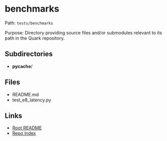 # benchmarks

Path: `tests/benchmarks`

Purpose: Directory providing source files and/or submodules relevant to its path in the Quark repository.

## Subdirectories
- __pycache__/

## Files
- README.md
- test_e8_latency.py

## Links
- [Root README](../README.md)
- [Repo Index](../repo_index.json)
